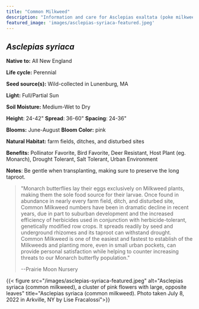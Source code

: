 ```yaml
---
title: "Common Milkweed"
description: "Information and care for Asclepias exaltata (poke milkweed), sold at Red Trillium Gardens"
featured_image: 'images/asclepias-syriaca-featured.jpeg'
---
```


## _Asclepias syriaca_

**Native to:**  All New England

**Life cycle:** Perennial

**Seed source(s):** Wild-collected in Lunenburg, MA

**Light:** Full/Partial Sun

**Soil Moisture:** Medium-Wet to Dry

**Height**: 24-42"  **Spread**: 36-60"  **Spacing**: 24-36"

**Blooms:** June-August	**Bloom Color:** pink

**Natural Habitat:** farm fields, ditches, and disturbed sites

**Benefits:** Pollinator Favorite, Bird Favorite, Deer Resistant, Host Plant (eg. Monarch), Drought Tolerant, Salt Tolerant, Urban Environment

**Notes**: Be gentle when transplanting, making sure to preserve the long taproot.

> "Monarch butterflies lay their eggs exclusively on Milkweed plants, making them the sole food source for their larvae.  Once found in abundance in nearly every farm field, ditch, and disturbed site, Common Milkweed numbers have been in dramatic decline in recent years, due in part to suburban development and the increased efficiency of herbicides used in conjunction with herbicide-tolerant, genetically modified row crops. It spreads readily by seed and underground rhizomes and its taproot can withstand drought.  Common Milkweed is one of the easiest and fastest to establish of the Milkweeds and planting more, even in small urban pockets, can provide personal satisfaction while helping to counter increasing threats to our Monarch butterfly population."
> 
> --Prairie Moon Nursery

{{< figure src="/images/asclepias-syriaca-featured.jpeg" alt="Asclepias syriaca (common milkweed), a cluster of pink flowers with large, opposite leaves" title="Asclepias syriaca (common milkweed). Photo taken July 8, 2022 in Arkville, NY by Lise Fracalossi">}}